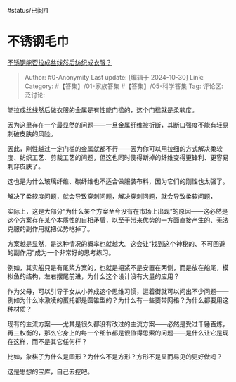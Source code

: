 #status/已阅/1

# 不锈钢毛巾

[不锈钢能否拉成丝线然后纺织成衣服？](https://www.zhihu.com/question/2232881941/answer/18347587936)

> Author: #0-Anonymity
> Last update: [编辑于 2024-10-30]
> Link:
> Category: #【答集】/01-家族答集 #【答集】/05-科学答集
> Tag:
> 评论区:
> 泛讨论:

能拉成丝线然后做衣服的金属是有性能门槛的，这个门槛就是柔软度。

因为这里存在一个最显然的问题——一旦金属纤维被折断，其断口强度不能有轻易刺破皮肤的风险。

因此，刚性越过一定门槛的金属就都不行——因为你可以用拉细的方式解决柔软度、纺织工艺、剪裁工艺的问题，但这也同时使得断掉的纤维变得更锋利、更容易刺穿皮肤了。

这也是为什么玻璃纤维、碳纤维也不适合做服装布料，因为它们的刚性也太强了。

解决了柔软度问题，就会导致穿刺问题，解决穿刺问题，就会导致柔软问题，

实际上，这是大部分“为什么某个方案至今没有在市场上出现”的原因——这必然是这个方案存在某个本质性的自相矛盾，以至于带来优势的一方面直接产生的、无法克服的副作用就把优势吃掉了。

方案越是显然，是这种情况的概率也就越大。这会让“找到这个神秘的、不可回避的副作用”成为一个非常好的思考练习。

例如，其实船只是有尾桨方案的，也就是把桨不是安置在两侧，而是放在船尾，模拟鱼的结构，左右摆尾前进，为什么这个设计没有大量的应用？

作为父母，可以引导子女从小养成这个思维习惯，逛着街就可以问出不少问题——例如为什么冰激凌的蛋托都是圆锥型的？为什么有一些要带网格？为什么都要用这种材质？

现有的主流方案——尤其是很久都没有改过的主流方案——必然是受过千锤百炼，再三权衡的，那么它身上的每一个细节都是很值得思索的问题——是什么让它是现在这样，而不是其它任何样？

比如，象棋子为什么是圆形？为什么不是方形？方形不是显而易见的更好做吗？

这是思想的宝库，自己去挖吧。

